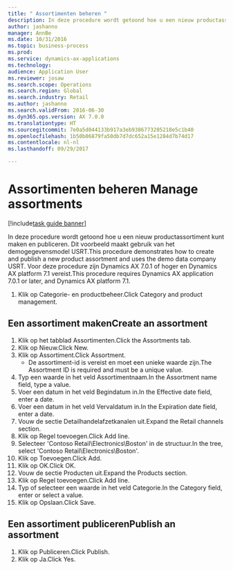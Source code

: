 ```yaml
--- 
title: " Assortimenten beheren "
description: In deze procedure wordt getoond hoe u een nieuw productassortiment kunt maken en publiceren. Dit voorbeeld maakt gebruik van het demogegevensmodel USRT.
author: jashanno
manager: AnnBe
ms.date: 10/31/2016
ms.topic: business-process
ms.prod: 
ms.service: dynamics-ax-applications
ms.technology: 
audience: Application User
ms.reviewer: josaw
ms.search.scope: Operations
ms.search.region: Global
ms.search.industry: Retail
ms.author: jashanno
ms.search.validFrom: 2016-06-30
ms.dyn365.ops.version: AX 7.0.0
ms.translationtype: HT
ms.sourcegitcommit: 7e0a5d044133b917a3eb9386773205218e5c1b40
ms.openlocfilehash: 1b50b06879fa50db7d7dc652a15e1284d7b74d17
ms.contentlocale: nl-nl
ms.lasthandoff: 09/29/2017

---
```

# <a name="manage-assortments"></a><span data-ttu-id="26c81-103"> Assortimenten beheren </span><span class="sxs-lookup"><span data-stu-id="26c81-103">Manage assortments</span></span> 

[!include[task guide banner](../includes/task-guide-banner.md)]

<span data-ttu-id="26c81-104">In deze procedure wordt getoond hoe u een nieuw productassortiment kunt maken en publiceren. Dit voorbeeld maakt gebruik van het demogegevensmodel USRT.</span><span class="sxs-lookup"><span data-stu-id="26c81-104">This procedure demonstrates how to create and publish a new product assortment and uses the demo data company USRT.</span></span> <span data-ttu-id="26c81-105">Voor deze procedure zijn Dynamics AX 7.0.1 of hoger en Dynamics AX platform 7.1 vereist.</span><span class="sxs-lookup"><span data-stu-id="26c81-105">This procedure requires Dynamics AX application 7.0.1 or later, and Dynamics AX platform 7.1.</span></span>  

1. <span data-ttu-id="26c81-106">Klik op Categorie- en productbeheer.</span><span class="sxs-lookup"><span data-stu-id="26c81-106">Click Category and product management.</span></span>

## <a name="create-an-assortment"></a><span data-ttu-id="26c81-107">Een assortiment maken</span><span class="sxs-lookup"><span data-stu-id="26c81-107">Create an assortment</span></span>
1. <span data-ttu-id="26c81-108">Klik op het tabblad Assortimenten.</span><span class="sxs-lookup"><span data-stu-id="26c81-108">Click the Assortments tab.</span></span>
2. <span data-ttu-id="26c81-109">Klik op Nieuw.</span><span class="sxs-lookup"><span data-stu-id="26c81-109">Click New.</span></span>
3. <span data-ttu-id="26c81-110">Klik op Assortiment.</span><span class="sxs-lookup"><span data-stu-id="26c81-110">Click Assortment.</span></span>
    * <span data-ttu-id="26c81-111">De assortiment-id is vereist en moet een unieke waarde zijn.</span><span class="sxs-lookup"><span data-stu-id="26c81-111">The Assortment ID is required and must be a unique value.</span></span>  
4. <span data-ttu-id="26c81-112">Typ een waarde in het veld Assortimentnaam.</span><span class="sxs-lookup"><span data-stu-id="26c81-112">In the Assortment name field, type a value.</span></span>
5. <span data-ttu-id="26c81-113">Voer een datum in het veld Begindatum in.</span><span class="sxs-lookup"><span data-stu-id="26c81-113">In the Effective date field, enter a date.</span></span>
6. <span data-ttu-id="26c81-114">Voer een datum in het veld Vervaldatum in.</span><span class="sxs-lookup"><span data-stu-id="26c81-114">In the Expiration date field, enter a date.</span></span>
7. <span data-ttu-id="26c81-115">Vouw de sectie Detailhandelafzetkanalen uit.</span><span class="sxs-lookup"><span data-stu-id="26c81-115">Expand the Retail channels section.</span></span>
8. <span data-ttu-id="26c81-116">Klik op Regel toevoegen.</span><span class="sxs-lookup"><span data-stu-id="26c81-116">Click Add line.</span></span>
9. <span data-ttu-id="26c81-117">Selecteer 'Contoso Retail\Electronics\Boston' in de structuur.</span><span class="sxs-lookup"><span data-stu-id="26c81-117">In the tree, select 'Contoso Retail\Electronics\Boston'.</span></span>
10. <span data-ttu-id="26c81-118">Klik op Toevoegen.</span><span class="sxs-lookup"><span data-stu-id="26c81-118">Click Add.</span></span>
11. <span data-ttu-id="26c81-119">Klik op OK.</span><span class="sxs-lookup"><span data-stu-id="26c81-119">Click OK.</span></span>
12. <span data-ttu-id="26c81-120">Vouw de sectie Producten uit.</span><span class="sxs-lookup"><span data-stu-id="26c81-120">Expand the Products section.</span></span>
13. <span data-ttu-id="26c81-121">Klik op Regel toevoegen.</span><span class="sxs-lookup"><span data-stu-id="26c81-121">Click Add line.</span></span>
14. <span data-ttu-id="26c81-122">Typ of selecteer een waarde in het veld Categorie.</span><span class="sxs-lookup"><span data-stu-id="26c81-122">In the Category field, enter or select a value.</span></span>
15. <span data-ttu-id="26c81-123">Klik op Opslaan.</span><span class="sxs-lookup"><span data-stu-id="26c81-123">Click Save.</span></span>

## <a name="publish-an-assortment"></a><span data-ttu-id="26c81-124">Een assortiment publiceren</span><span class="sxs-lookup"><span data-stu-id="26c81-124">Publish an assortment</span></span>
1. <span data-ttu-id="26c81-125">Klik op Publiceren.</span><span class="sxs-lookup"><span data-stu-id="26c81-125">Click Publish.</span></span>
2. <span data-ttu-id="26c81-126">Klik op Ja.</span><span class="sxs-lookup"><span data-stu-id="26c81-126">Click Yes.</span></span>


